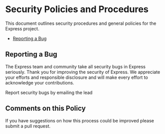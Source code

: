 # Security Policies and Procedures

This document outlines security procedures and general policies for the Express
project.

  * [Reporting a Bug](#reporting-a-bug)


## Reporting a Bug

The Express team and community take all security bugs in Express seriously.
Thank you for improving the security of Express. We appreciate your efforts and
responsible disclosure and will make every effort to acknowledge your
contributions.

Report security bugs by emailing the lead

## Comments on this Policy

If you have suggestions on how this process could be improved please submit a
pull request.
